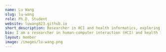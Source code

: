 ```yaml
---
name: Lu Wang
slug: lu-wang
role: Ph.D. Student
website: luwang823.github.io
short_description: Researcher in HCI and health informatics, exploring AI in healthcare with a focus on user needs, privacy, and fairness.
bio: I am a researcher in human-computer interaction (HCI) and health informatics, with a focus on integrating social science perspectives into the design and development of technology. My work explores the application of artificial intelligence in healthcare, particularly examining user needs, unobtrusive system design, and critical issues related to privacy and fairness.
layout: member
image: /images/lu-wang.png
---
```

